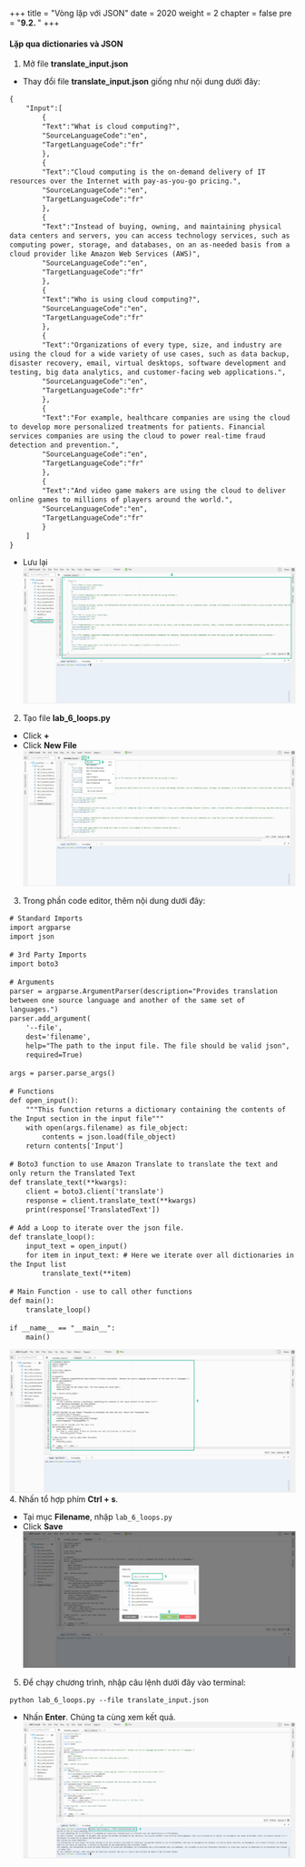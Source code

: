 +++
title = "Vòng lặp với JSON"
date = 2020
weight = 2
chapter = false
pre = "<b>9.2. </b>"
+++
#### Lặp qua dictionaries và JSON

1. Mở file **translate_input.json**
* Thay đổi file **translate_input.json** giống như nội dung dưới đây:
```
{
    "Input":[
        {
        "Text":"What is cloud computing?",
        "SourceLanguageCode":"en",
        "TargetLanguageCode":"fr"
        },
        {
        "Text":"Cloud computing is the on-demand delivery of IT resources over the Internet with pay-as-you-go pricing.",
        "SourceLanguageCode":"en",
        "TargetLanguageCode":"fr"
        },
        {
        "Text":"Instead of buying, owning, and maintaining physical data centers and servers, you can access technology services, such as computing power, storage, and databases, on an as-needed basis from a cloud provider like Amazon Web Services (AWS)",
        "SourceLanguageCode":"en",
        "TargetLanguageCode":"fr"
        },
        {       
        "Text":"Who is using cloud computing?",
        "SourceLanguageCode":"en",
        "TargetLanguageCode":"fr"
        },
        {       
        "Text":"Organizations of every type, size, and industry are using the cloud for a wide variety of use cases, such as data backup, disaster recovery, email, virtual desktops, software development and testing, big data analytics, and customer-facing web applications.",
        "SourceLanguageCode":"en",
        "TargetLanguageCode":"fr"
        },
        {       
        "Text":"For example, healthcare companies are using the cloud to develop more personalized treatments for patients. Financial services companies are using the cloud to power real-time fraud detection and prevention.",
        "SourceLanguageCode":"en",
        "TargetLanguageCode":"fr"
        },        
        {       
        "Text":"And video game makers are using the cloud to deliver online games to millions of players around the world.",
        "SourceLanguageCode":"en",
        "TargetLanguageCode":"fr"
        }
    ] 
} 
```
* Lưu lại
![Looping over JSON](/images/9-loop/9.2-looping-over-json/looping-over-json-001.png?featherlight=false&width=90pc)
2. Tạo file **lab_6_loops.py**
* Click **+** 
* Click **New File**
![Looping over JSON](/images/9-loop/9.2-looping-over-json/looping-over-json-002.png?featherlight=false&width=90pc)
3. Trong phần code editor, thêm nội dung dưới đây:
```
# Standard Imports
import argparse
import json

# 3rd Party Imports
import boto3 

# Arguments
parser = argparse.ArgumentParser(description="Provides translation  between one source language and another of the same set of languages.")
parser.add_argument(
    '--file',
    dest='filename',
    help="The path to the input file. The file should be valid json",
    required=True)

args = parser.parse_args()

# Functions
def open_input():
    """This function returns a dictionary containing the contents of the Input section in the input file""" 
    with open(args.filename) as file_object:
        contents = json.load(file_object)
    return contents['Input']

# Boto3 function to use Amazon Translate to translate the text and only return the Translated Text
def translate_text(**kwargs): 
    client = boto3.client('translate')
    response = client.translate_text(**kwargs)
    print(response['TranslatedText']) 

# Add a Loop to iterate over the json file.
def translate_loop():
    input_text = open_input()
    for item in input_text: # Here we iterate over all dictionaries in the Input list
        translate_text(**item)

# Main Function - use to call other functions
def main():
    translate_loop()

if __name__ == "__main__":
    main()
```
![Looping over JSON](/images/9-loop/9.2-looping-over-json/looping-over-json-003.png?featherlight=false&width=90pc)
4. Nhấn tổ hợp phím **Ctrl + s**.
* Tại mục **Filename**, nhập ```lab_6_loops.py```
* Click **Save**
![Looping over JSON](/images/9-loop/9.2-looping-over-json/looping-over-json-004.png?featherlight=false&width=90pc)
5. Để chạy chương trình, nhập câu lệnh dưới đây vào terminal:
```
python lab_6_loops.py --file translate_input.json
```
* Nhấn **Enter**. Chúng ta cùng xem kết quả.
![Looping over JSON](/images/9-loop/9.2-looping-over-json/looping-over-json-005.png?featherlight=false&width=90pc) 